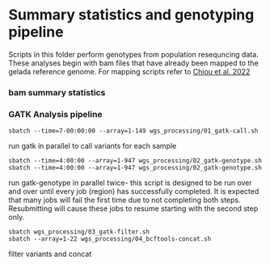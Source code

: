 # Summary statistics and genotyping pipeline

Scripts in this folder perform genotypes from population resequncing data. These analyses begin with bam files that have already been mapped to the gelada reference genome. For mapping scripts refer to [Chiou et al. 2022](https://www.nature.com/articles/s41559-022-01703-4)

### bam summary statistics


### GATK Analysis pipeline

```shell
sbatch --time=7-00:00:00 --array=1-149 wgs_processing/01_gatk-call.sh
```
run gatk in parallel to call variants for each sample 

```shell
sbatch --time=4:00:00 --array=1-947 wgs_processing/02_gatk-genotype.sh   
sbatch --time=4:00:00 --array=1-947 wgs_processing/02_gatk-genotype.sh
```
run gatk-genotype in parallel twice- this script is designed to be run over and over until every job (region) has successfully completed. It is expected that many jobs will fail the first time due to not completing both steps. Resubmitting will cause these jobs to resume starting with the second step only. 

```shell
sbatch wgs_processing/03_gatk-filter.sh
sbatch --array=1-22 wgs_processing/04_bcftools-concat.sh
```
filter variants and concat


